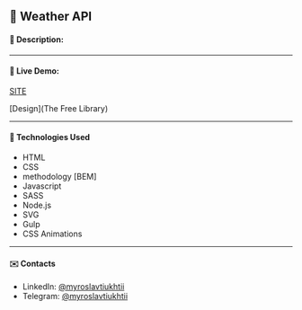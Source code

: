 ## :pushpin: Weather API
#### :memo: Description: 


___

#### :link: Live Demo: 
[SITE](https://myroslavtiukhtii.github.io/weather-api-app/dist/)

[Design](The Free Library)
___

#### :rocket: Technologies Used

* HTML
* CSS
* methodology [BEM]
* Javascript
* SASS
* Node.js
* SVG
* Gulp
* CSS Animations

___

#### :envelope: Contacts
* LinkedIn: [@myroslavtiukhtii](https://www.linkedin.com/in/myroslav-t-979a17229)
* Telegram: [@myroslavtiukhtii](https://t.me/myroslavtiukhtii)
